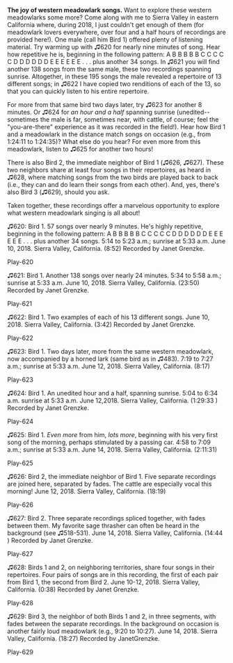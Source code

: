 **The joy of western meadowlark songs.** Want to explore these western meadowlarks some more? Come along with me to Sierra Valley in eastern California where, during 2018, I just couldn't get enough of them (for meadowlark lovers everywhere, over four and a half hours of recordings are provided here!). One male (call him Bird 1) offered plenty of listening material. Try warming up with ♫620 for nearly nine minutes of song. Hear how repetitive he is, beginning in the following pattern: A B B B B B C C C C C D D D D D D E E E E E E . . . plus another 34 songs. In ♫621 you will find another 138 songs from the same male, these two recordings spanning sunrise. Altogether, in these 195 songs the male revealed a repertoire of 13 different songs; in ♫622 I have copied two renditions of each of the 13, so that you can quickly listen to his entire repertoire.

For more from that same bird two days later, try ♫623 for another 8 minutes. Or ♫624 for *an hour and a half* spanning sunrise (unedited--sometimes the male is far, sometimes near, with cattle, of course; feel the "you-are-there" experience as it was recorded in the field!). Hear how Bird 1 and a meadowlark in the distance match songs on occasion (e.g., from 1:24:11 to 1:24:35)? What else do you hear? For even more from this meadowlark, listen to ♫625 for another two hours!

There is also Bird 2, the immediate neighbor of Bird 1 (♫626, ♫627). These two neighbors share at least four songs in their repertoires, as heard in ♫628, where matching songs from the two birds are played back to back (i.e., they can and do learn their songs from each other). And, yes, there's also Bird 3 (♫629), should you ask.

Taken together, these recordings offer a marvelous opportunity to explore what western meadowlark singing is all about!

♫620: Bird 1. 57 songs over nearly 9 minutes. He's highly repetitive, beginning in the following pattern: A B B B B B C C C C C D D D D D D E E E E E E . . . plus another 34 songs. 5:14 to 5:23 a.m.; sunrise at 5:33 a.m. June 10, 2018. Sierra Valley, California. (8:52) Recorded by Janet Grenzke.

Play-620

♫621: Bird 1. Another 138 songs over nearly 24 minutes. 5:34 to 5:58 a.m.; sunrise at 5:33 a.m. June 10, 2018. Sierra Valley, California. (23:50) Recorded by Janet Grenzke.

Play-621

♫622: Bird 1. Two examples of each of his 13 different songs. June 10, 2018. Sierra Valley, California. (3:42) Recorded by Janet Grenzke.

Play-622

♫623: Bird 1. Two days later, more from the same western meadowlark, now accompanied by a horned lark (same bird as in ♫483). 7:19 to 7:27 a.m.; sunrise at 5:33 a.m. June 12, 2018. Sierra Valley, California. (8:17)

Play-623

♫624: Bird 1. An unedited hour and a half, spanning sunrise. 5:04 to 6:34 a.m. sunrise at 5:33 a.m. June 12,2018. Sierra Valley, California. (1:29:33 ) Recorded by Janet Grenzke.

Play-624

♫625: Bird 1. *Even more* from him, *lots more*, beginning with his very first song of the morning, perhaps stimulated by a passing car. 4:58 to 7:09 a.m.; sunrise at 5:33 a.m. June 14, 2018. Sierra Valley, California. (2:11:31)

Play-625

♫626: Bird 2, the immediate neighbor of Bird 1. Five separate recordings are joined here, separated by fades. The cattle are especially vocal this morning! June 12, 2018. Sierra Valley, California. (18:19)

Play-626

♫627: Bird 2. Three separate recordings spliced together, with fades between them. My favorite sage thrasher can often be heard in the background (see ♫518-531). June 14, 2018. Sierra Valley, California. (14:44 ) Recorded by Janet Grenzke.

Play-627

♫628: Birds 1 and 2, on neighboring territories, share four songs in their repertoires. Four pairs of songs are in this recording, the first of each pair from Bird 1, the second from Bird 2. June 10-12, 2018. Sierra Valley, California. (0:38) Recorded by Janet Grenzke.

Play-628

♫629: Bird 3, the neighbor of both Birds 1 and 2, in three segments, with fades between the separate recordings. In the background on occasion is another fairly loud meadowlark (e.g., 9:20 to 10:27). June 14, 2018. Sierra Valley, California. (18:27) Recorded by JanetGrenzke.

Play-629
